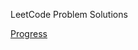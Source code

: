 LeetCode Problem Solutions

[Progress](https://docs.google.com/spreadsheets/d/1e8duyui8G4ZEZNpToFLXTxB8KSsRNSraVn4i7raIzzU/edit?usp=sharing)
